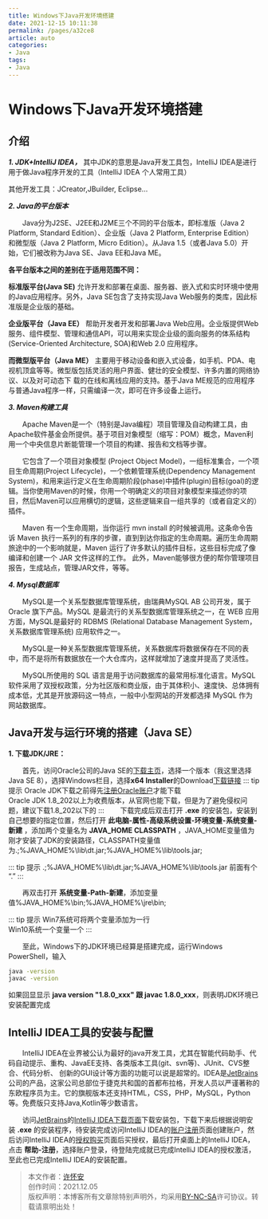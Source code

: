 ```yaml
---
title: Windows下Java开发环境搭建
date: 2021-12-15 10:11:38
permalink: /pages/a32ce8
article: auto
categories:
- Java
tags:
- Java
---
```


# Windows下Java开发环境搭建

## 介绍
***1. JDK+IntelliJ IDEA，*** 其中JDK的意思是Java开发工具包，IntelliJ IDEA是进行用于做Java程序开发的工具（IntelliJ IDEA 个人常用工具）

其他开发工具：JCreator,JBuilder, Eclipse...

*****2. Java的平台版本*****

&ensp;&ensp;&ensp;&ensp;Java分为J2SE、J2EE和J2ME三个不同的平台版本，即标准版（Java 2 Platform, Standard Edition）、企业版（Java 2 Platform, Enterprise Edition）和微型版（Java 2 Platform, Micro Edition）。从Java 1.5（或者Java 5.0）开始，它们被改称为Java SE、Java EE和Java ME。

**各平台版本之间的差别在于适用范围不同：**

**标准版平台(Java SE)**
允许开发和部署在桌面、服务器、嵌入式和实时环境中使用的Java应用程序。另外，Java SE包含了支持实现Java Web服务的类库，因此标准版是企业版的基础。

**企业版平台（Java EE）**
帮助开发者开发和部署Java Web应用。企业版提供Web服务、组件模型、管理和通信API，可以用来实现企业级的面向服务的体系结构(Service-Oriented Architecture, SOA)和Web 2.0 应用程序。

**而微型版平台（Java ME）**
主要用于移动设备和嵌入式设备，如手机、PDA、电视机顶盒等等。微型版包括灵活的用户界面、健壮的安全模型、许多内置的网络协议、以及对可动态下 载的在线和离线应用的支持。基于Java ME规范的应用程序与普通Java程序一样，只需编译一次，即可在许多设备上运行。

*****3. Maven构建工具*****

&ensp;&ensp;&ensp;&ensp;Apache Maven是一个（特别是Java编程）项目管理及自动构建工具，由Apache软件基金会所提供。基于项目对象模型（缩写：POM）概念，Maven利用一个中央信息片断能管理一个项目的构建、报告和文档等步骤。

&ensp;&ensp;&ensp;&ensp;它包含了一个项目对象模型 (Project Object Model)，一组标准集合，一个项目生命周期(Project Lifecycle)，一个依赖管理系统(Dependency Management System)，和用来运行定义在生命周期阶段(phase)中插件(plugin)目标(goal)的逻辑。当你使用Maven的时候，你用一个明确定义的项目对象模型来描述你的项目，然后Maven可以应用横切的逻辑，这些逻辑来自一组共享的（或者自定义的）插件。

&ensp;&ensp;&ensp;&ensp;Maven 有一个生命周期，当你运行 mvn install 的时候被调用。这条命令告诉 Maven 执行一系列的有序的步骤，直到到达你指定的生命周期。遍历生命周期旅途中的一个影响就是，Maven 运行了许多默认的插件目标，这些目标完成了像编译和创建一个 JAR 文件这样的工作。
此外，Maven能够很方便的帮你管理项目报告，生成站点，管理JAR文件，等等。

*****4. Mysql数据库*****

&ensp;&ensp;&ensp;&ensp;MySQL是一个关系型数据库管理系统，由瑞典MySQL AB 公司开发，属于 Oracle 旗下产品。MySQL 是最流行的关系型数据库管理系统之一，在 WEB 应用方面，MySQL是最好的 RDBMS (Relational Database Management System，关系数据库管理系统) 应用软件之一。

&ensp;&ensp;&ensp;&ensp;MySQL是一种关系型数据库管理系统，关系数据库将数据保存在不同的表中，而不是将所有数据放在一个大仓库内，这样就增加了速度并提高了灵活性。

&ensp;&ensp;&ensp;&ensp;MySQL所使用的 SQL 语言是用于访问数据库的最常用标准化语言。MySQL 软件采用了双授权政策，分为社区版和商业版，由于其体积小、速度快、总体拥有成本低，尤其是开放源码这一特点，一般中小型网站的开发都选择 MySQL 作为网站数据库。

## Java开发与运行环境的搭建（Java SE）

**1. 下载JDK/JRE：**

&ensp;&ensp;&ensp;&ensp;首先，访问Oracle公司的Java SE的[下载主页](http://www.oracle.com/technetwork/java/javase/downloads/index.html)，选择一个版本（我这里选择Java SE 8），选择Windows栏目，选择**x64 Installer**的Download[下载链接](https://www.oracle.com/java/technologies/downloads/#license-lightbox)
::: tip 提示
Oracle JDK下载之前得先[注册Oracle账户](https://profile.oracle.com/myprofile/account/create-account.jspx)才能下载
<br/>Oracle JDK 1.8_202以上为收费版本，从官网也能下载，但是为了避免侵权问题，建议下载1.8_202以下的
:::
&ensp;&ensp;&ensp;&ensp;下载完成后双击打开 **.exe** 的安装包，安装到自己想要的指定位置，然后打开 **此电脑-属性-高级系统设置-环境变量-系统变量-新建** ，添加两个变量名为 **JAVA_HOME  CLASSPATH** ，JAVA_HOME变量值为刚才安装了JDK的安装路径，CLASSPATH变量值为.;%JAVA_HOME%\lib\dt.jar;%JAVA_HOME%\lib\tools.jar;

::: tip 提示
.;%JAVA_HOME%\lib\dt.jar;%JAVA_HOME%\lib\tools.jar 前面有个 “.”
:::

&ensp;&ensp;&ensp;&ensp;再双击打开 **系统变量-Path-新建**，添加变量值%JAVA_HOME%\bin;%JAVA_HOME%\jre\bin;

::: tip 提示
Win7系统可将两个变量添加为一行
<br/>Win10系统一个变量一个
:::

&ensp;&ensp;&ensp;&ensp;至此，Windows下的JDK环境已经算是搭建完成，运行Windows PowerShell，输入 
```sh
java -version 
javac -version
```
如果回显显示 **java version "1.8.0_xxx" 跟 javac 1.8.0_xxx**，则表明JDK环境已安装配置完成

## IntelliJ IDEA工具的安装与配置

&ensp;&ensp;&ensp;&ensp;IntelliJ IDEA在业界被公认为最好的java开发工具，尤其在智能代码助手、代码自动提示、重构、JavaEE支持、各类版本工具(git、svn等)、JUnit、CVS整合、代码分析、 创新的GUI设计等方面的功能可以说是超常的。IDEA是[JetBrains](https://www.jetbrains.com)公司的产品，这家公司总部位于捷克共和国的首都布拉格，开发人员以严谨著称的东欧程序员为主。它的旗舰版本还支持HTML，CSS，PHP，MySQL，Python等。免费版只支持Java,Kotlin等少数语言。

&ensp;&ensp;&ensp;&ensp;访问[JetBrains](https://www.jetbrains.com)的[IntelliJ IDEA下载页面](https://www.jetbrains.com/idea/download/download-thanks.html?platform=windows)下载安装包，下载下来后根据说明安装 **.exe** 的安装程序，待安装完成访问IntelliJ IDEA的[账户注册](https://account.jetbrains.com/login)页面创建账户，然后访问IntelliJ IDEA的[授权购买](https://www.jetbrains.com/idea/buy/#commercial)页面后买授权，最后打开桌面上的IntelliJ IDEA，点击 **帮助-注册**，选择账户登录，待登陆完成就已完成IntelliJ IDEA的授权激活，至此也已完成IntelliJ IDEA的安装配置。

>本文作者：[许怀安](http://linux-ln.com)
><br/>创作时间：2021.12.05
><br/>版权声明：本博客所有文章除特别声明外，均采用[BY-NC-SA](https://creativecommons.org/licenses/by-nc-sa/4.0/zh-CN/)许可协议。转载请禀明出处！
